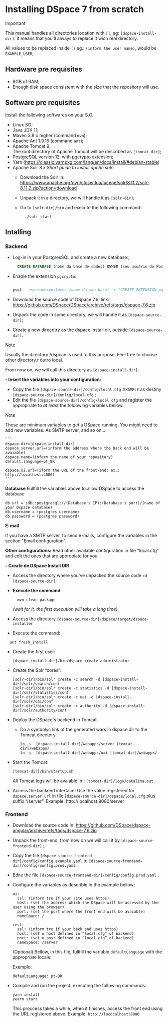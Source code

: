 # Installing DSpace 7 from scratch

> [!IMPORTANT]
> This manual handles all directories location with `[]`, eg: `[dspace-install-dir]`. It means that you'll always to replace it wich real directory.
> 
> All values to be replaced inside `()` eg.: `(inform the user name)`, would be `EXAMPLE_USER`;



## Hardware pre requisites
- 8GB of RAM;
- Enough disk space consistent with the size that the repository will use.

## Software pre requisites
Install the following softwares on your S.O.

- Linux SO; 
- Java JDK 11;
- Maven 3.8 o higher (command `mvn`);
- Apache Ant 1.9.16 (command `ant`);
- Apache Tomcat 9;\
  The root directory of Apache Tomcat will be described as `[tomcat-dir]`;
- PostgreSQL version 12, with pgcrypto extension;
- Yarn (https://classic.yarnpkg.com/lang/en/docs/install/#debian-stable)
- Apache Solr 8.x 
  *Short guide to install apche solr:*
  - Download the Solr in: https://www.apache.org/dyn/closer.lua/lucene/solr/8.11.2/solr-8.11.2.zip?action=download
  - Unpack it in a directory, we will handle it as `[solr-dir]`;
  - Go to `[solr-dir]/bin` and execute the following command:
    
    ```
      ./solr start
    ```

## Intalling

### Backend

- Log-in in your PostgresSQL and create a new database:;
  
  ```sql
    CREATE DATABASE (nome da base de dados) OWNER (seu usuário do Postgres);
  ```
  
- Enable the extension `pgcrypto`:
  ```sql
  
  psql --username=postgres (nome da sua base) -c "CREATE EXTENSION pgcrypto;"

  ```
- Download the source code of DSpace 7.6: link: https://github.com/DSpace/DSpace/archive/refs/tags/dspace-7.6.zip
- Unpack the code in some directory, we will handle it as `[dspace-source-dir]`;
- Create a new direcotry as the dspace install dir, outside `[dspace-source-dir]`.

> [!NOTE]
> Usually the directory /dspcae is used to this purpose. Feel free to choose other directory.r outro local.

From now on, we will call this directory as `[dspace-install-dir]`.

**- Insert the variables into your configuration:**
  - Copy the file `[dspace-source-dir]/config/local.cfg.EXAMPLE` as destiny `[dspace-source-dir]/config/local.cfg` ;
  - Edit the file `[dspace-source-dir]/config/local.cfg` and register the appropriate to *at least* the foloowing variables bellow.
> [!NOTE]
> Those are minimum variables to get a DSpace running. You might need to add new variables. As SMTP server, and so on...

    ```
    dspace.dir=[dspace-install-dir]
    dspace.server.url=(inform the address where the back end will be avaiable)
    dspace.name=(inform the name of your repository)
    default.language=pt_BR
    
    dspace.ui.url=(iform the URL of the front-end: ex.: http://localhost:4000)
    ```

  **Database**
  Fullfill the variables above to allow DSpace to access the database
  
  ```
  db.url = jdbc:postgresql://(Database's IP):(Database's port)/(name of your Dspace database)
  db.username = (postgres username)
  db.password = (postgres password)
  ```

  **E-mail**

  If you have a SMTP server, to send e-mails, configure the variables in the section "Email configuration".

  **Other configurations:**
  Read other available configuration in file “local.cfg” and edit the ones that are appropiate for you.

**- Create de DSpace Install DIR**
  - Access the directory where you've unpacked the source code `cd [dspace-source-dir]`;
  - **Execute the command**
    ```
      mvn clean package
    ```
    *(wait for it, the first execution will take a long time)*

  - Access the directory `[dspace-source-dir]/dspace/target/dspace-installer`
  - Execute the command:
   ```
     ant fresh_install
   ```
- Create the first user:
  ```
  [dspace-install-dir]/bin/dspace create-administrator
  ```
- Create the Solr “cores”:
  ```
  [solr-dir]/bin/solr create -c search -d [dspace-install-dir]/solr/search/conf
  [solr-dir]/bin/solr create -c statistics -d [dspace-install-dir]/solr/statistics/conf
  [solr-dir]/bin/solr create -c oai -d [dspace-install-dir]/solr/oai/conf
  [solr-dir]/bin/solr create -c authority -d [dspace-install-dir]/solr/authority/conf
  ```

- Deploy the DSpace's backend in Tomcat
  - Do a symbolyc link of the generated wars in dspace dir to the Tomcat directory:
    ```
    ln -s  [dspace-install-dir]/webapps/server [tomcat-dir]/webapps/
    ln -s  [dspace-install-dir]/webapps/oai [tomcat-dir]/webapps/
    ```
- Start the Tomcat:
  ```
  [tomcat-dir]/bin/startup.sh
  ```
  All Tomcat logs will be avaiable in : `[tomcat-dir]/logs/catalina.out`

- Access the backend interface:
  Use the value registered for  `dspace.server.url` in file  `[dspace-source-dir]/dspace/local.cfg` plus suffix “/server”.
  Example: http://localhost:8080/server


### Frontend

- Download the source code in: https://github.com/DSpace/dspace-angular/archive/refs/tags/dspace-7.6.zip
- Unpack the front-end, from now on we will call it by  `[dspace-source-frontend-dir]` ;
- Copy the file  `[dspace-source-frontend-dir]/config/config.example.yaml` to  `[dspace-source-frontend-dir]/config/config.prod.yaml`  
- Edite the file `[dspace-source-frontend-dir]/config/config.prod.yaml` .
- Configure the variables as describle in the example bellow;
  ```
  ui:
    ssl: (inform tru if your site uses https)
    host: (set the address which the DSpace will be accessed by the user using the browser)
    port: (set the port where the front end will be avaiable)
    nameSpace: /
  ```

  ```
  rest:
    ssl: (inform tru if your back end uses https)
    host: (set o host defined in “local.cfg” of backend)
    port: (set o post defined in “local.cfg” of backend)
    nameSpace: /server
  ```

  (Optional) Bellow, in this file, fullfill the variable `defaultLanguage` with the appropriate locale:

  Exemplo:
  ```
  defaultLanguage: pt-BR
  ```

- Compile and run the project, executing the following commands:
  ```
  yarn install
  yearn start
  ```

  This proccess takes a while, when it finishes, access the front end using the URL registered above. Example: `http://lococalhost:8080`
  
